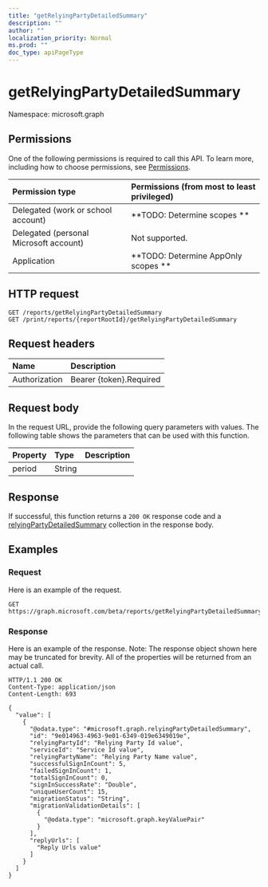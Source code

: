 ```yaml
---
title: "getRelyingPartyDetailedSummary"
description: ""
author: ""
localization_priority: Normal
ms.prod: ""
doc_type: apiPageType
---
```


# getRelyingPartyDetailedSummary

Namespace: microsoft.graph



## Permissions
One of the following permissions is required to call this API. To learn more, including how to choose permissions, see [Permissions](/concepts/permissions-reference.md).

|Permission type|Permissions (from most to least privileged)|
|:---|:---|
|Delegated (work or school account)|**TODO: Determine scopes **|
|Delegated (personal Microsoft account)|Not supported.|
|Application|**TODO: Determine AppOnly scopes **|

## HTTP request
<!-- {
  "blockType": "ignored"
}
-->
``` http
GET /reports/getRelyingPartyDetailedSummary
GET /print/reports/{reportRootId}/getRelyingPartyDetailedSummary
```

## Request headers
|Name|Description|
|:---|:---|
|Authorization|Bearer {token}.Required|

## Request body
In the request URL, provide the following query parameters with values.
The following table shows the parameters that can be used with this function.

|Property|Type|Description|
|:---|:---|:---|
|period|String||



## Response
If successful, this function returns a `200 OK` response code and a [relyingPartyDetailedSummary](../resources/relyingpartydetailedsummary.md) collection in the response body.

## Examples

### Request
Here is an example of the request.
<!-- {
  "blockType": "request",
  "name": "reportroot_getrelyingpartydetailedsummary"
}
-->
``` http
GET https://graph.microsoft.com/beta/reports/getRelyingPartyDetailedSummary(period='parameterValue')
```

### Response
Here is an example of the response. Note: The response object shown here may be truncated for brevity. All of the properties will be returned from an actual call.
<!-- {
  "blockType": "response",
  "truncated": true,
  "@odata.type": "collection(microsoft.graph.relyingpartydetailedsummary)"
}
-->
``` http
HTTP/1.1 200 OK
Content-Type: application/json
Content-Length: 693

{
  "value": [
    {
      "@odata.type": "#microsoft.graph.relyingPartyDetailedSummary",
      "id": "9e014963-4963-9e01-6349-019e6349019e",
      "relyingPartyId": "Relying Party Id value",
      "serviceId": "Service Id value",
      "relyingPartyName": "Relying Party Name value",
      "successfulSignInCount": 5,
      "failedSignInCount": 1,
      "totalSignInCount": 0,
      "signInSuccessRate": "Double",
      "uniqueUserCount": 15,
      "migrationStatus": "String",
      "migrationValidationDetails": [
        {
          "@odata.type": "microsoft.graph.keyValuePair"
        }
      ],
      "replyUrls": [
        "Reply Urls value"
      ]
    }
  ]
}
```

